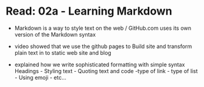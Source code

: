 
# Read: 02a - Learning Markdown

* Markdown is a way to style text on the web  / GitHub.com uses its own version of the Markdown syntax

* video showed that  we use the github pages to  Build  site 
 and transform plain text in to static web site and blog 

* explained how we write  sophisticated formatting  with simple syntax 
Headings - Styling text - Quoting text and code -type of link -  type of list - Using emoji - etc...


